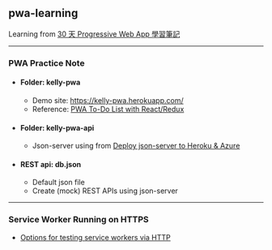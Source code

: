 ## pwa-learning

Learning from [30 天 Progressive Web App 學習筆記](http://ithelp.ithome.com.tw/users/20071512/ironman/1222)

---
### PWA Practice Note

- #### Folder: kelly-pwa
	- Demo site: https://kelly-pwa.herokuapp.com/
	- Reference: [PWA To-Do List with React/Redux](https://github.com/AnnaSu/todolist-pwa-demo-react)

- #### Folder: kelly-pwa-api
	- Json-server using from [Deploy json-server to Heroku & Azure](https://github.com/jesperorb/json-server-heroku)

- #### REST api: db.json
	- Default json file
	- Create (mock) REST APIs using json-server

---
### Service Worker Running on HTTPS
 - [Options for testing service workers via HTTP](https://stackoverflow.com/questions/34160509/options-for-testing-service-workers-via-http)
